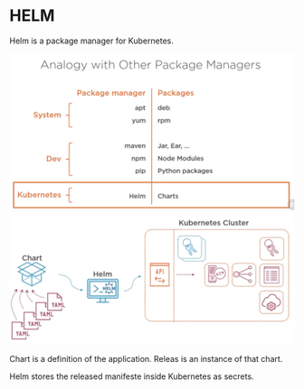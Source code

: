 # HELM

Helm is a package manager for Kubernetes.

![Package Manager](./imgs/package-manager.png)
![Helm workflow](./imgs/helm-workflow.png)

Chart is a definition of the application.
Releas is an instance of that chart.

Helm stores the released manifeste inside Kubernetes as secrets.
